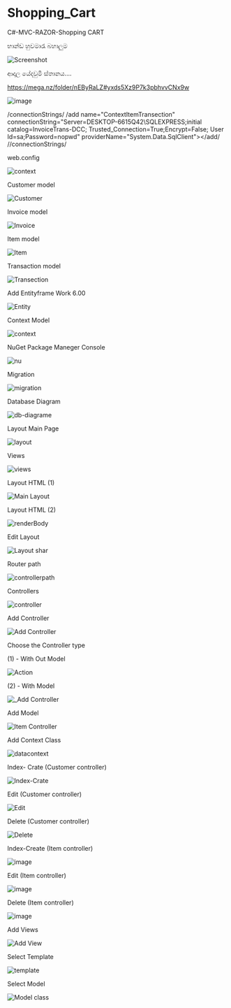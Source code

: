 # Shopping_Cart
C#-MVC-RAZOR-Shopping CART

භාන්ඩ හුවමාරැ බහාලුම

![Screenshot ](https://github.com/sanjeewasamarasinghe/Shopping_Cart/assets/37544871/5a5e9296-af7e-48c9-9fc7-a08b616802ea)

ආදාල   යේදවුමි ස්තානය....

https://mega.nz/folder/nEByRaLZ#yxds5Xz9P7k3pbhvvCNx9w

![image](https://user-images.githubusercontent.com/37544871/233916623-28a8c880-f026-42bb-88a8-e7db0a426d95.png)


/connectionStrings/
    /add name="ContextItemTransection" connectionString="Server=DESKTOP-6615Q42\SQLEXPRESS;initial catalog=InvoiceTrans-DCC;
         Trusted_Connection=True;Encrypt=False; User Id=sa;Password=nopwd" providerName="System.Data.SqlClient"></add/
  //connectionStrings/
  
web.config 

![context](https://user-images.githubusercontent.com/37544871/233929872-e468f1e1-5076-4226-8408-abcaaee053c0.png)

Customer model

![Customer](https://github.com/sanjeewasamarasinghe/Shopping_Cart/assets/37544871/d19dc353-c871-452e-a4ad-21abe1ce74e5)

Invoice model

![Invoice](https://github.com/sanjeewasamarasinghe/Shopping_Cart/assets/37544871/48ded827-6e43-4a66-935d-46d9a7baf9f3)

Item model

![Item](https://github.com/sanjeewasamarasinghe/Shopping_Cart/assets/37544871/e0731620-aa6b-4eb7-b167-59a41176c97e)

Transaction model

![Transection](https://github.com/sanjeewasamarasinghe/Shopping_Cart/assets/37544871/6715b2f8-aa51-405d-9ec3-9ed973f40e94)

Add Entityframe Work 6.00

![Entity](https://github.com/sanjeewasamarasinghe/Shopping_Cart/assets/37544871/a79822d0-92d2-4cae-96b6-e3d77c1a0593)

Context Model

![context](https://github.com/sanjeewasamarasinghe/Shopping_Cart/assets/37544871/4a5953a3-8fba-4250-b042-e20a12f56b18)

NuGet Package Maneger Console

![nu](https://github.com/sanjeewasamarasinghe/Shopping_Cart/assets/37544871/073229b4-323d-4cb5-b57b-14c1d87101e3)

Migration

![migration](https://github.com/sanjeewasamarasinghe/Shopping_Cart/assets/37544871/f2f789c0-11fb-4609-afee-b604c0d0229c)


Database Diagram

![db-diagrame](https://github.com/sanjeewasamarasinghe/Shopping_Cart/assets/37544871/4b4416e1-cd39-4de1-a9d9-28c234941df6)


Layout Main Page

![layout](https://github.com/sanjeewasamarasinghe/Shopping_Cart/assets/37544871/c17688a9-f408-4426-8a78-e0e6050c9a27)

Views

![views](https://github.com/sanjeewasamarasinghe/Shopping_Cart/assets/37544871/8dc0ab4f-a0e8-496b-abfd-36c32c1fc903)

Layout HTML (1)

![Main Layout](https://github.com/sanjeewasamarasinghe/Shopping_Cart/assets/37544871/051eb5dc-cb7b-48dd-91f0-bfad3efe3dc5)

Layout HTML (2)

![renderBody](https://github.com/sanjeewasamarasinghe/Shopping_Cart/assets/37544871/2b09a907-059b-48c1-a83b-6e131c0cd58a)

Edit Layout

![Layout shar](https://github.com/sanjeewasamarasinghe/Shopping_Cart/assets/37544871/864a0cc3-b6fe-4ab8-b090-c9414aa53fe1)

Router path

![controllerpath](https://github.com/sanjeewasamarasinghe/Shopping_Cart/assets/37544871/d64217b9-0f53-4e87-85a3-eb01b4b6a1d5)

Controllers

![controller](https://github.com/sanjeewasamarasinghe/Shopping_Cart/assets/37544871/d7088407-d45e-4c42-92eb-e80a0e71edaf)

Add Controller

![Add Controller](https://github.com/sanjeewasamarasinghe/Shopping_Cart/assets/37544871/5447eae0-1d02-43e3-ae84-77978d404af1)

Choose the Controller type 

(1) - With Out Model

![Action](https://github.com/sanjeewasamarasinghe/Shopping_Cart/assets/37544871/07327bcb-4f6a-4869-b6a3-3916cddfa68d)

(2) - With Model

![_Add Controller](https://github.com/sanjeewasamarasinghe/Shopping_Cart/assets/37544871/c15b10f1-5878-4c19-b6f1-5445144a736d)


Add Model

![Item Controller](https://github.com/sanjeewasamarasinghe/Shopping_Cart/assets/37544871/63f33622-78cb-46a0-8ea0-a61ce8c868af)

Add Context Class

![datacontext](https://github.com/sanjeewasamarasinghe/Shopping_Cart/assets/37544871/8f86d5b4-c240-4b43-956f-b448ea672ae9)

Index- Crate (Customer controller)

![Index-Crate](https://github.com/sanjeewasamarasinghe/Shopping_Cart/assets/37544871/45b9e39d-8ff9-4937-be2d-1f7fdf66fd4d)

Edit (Customer controller)

![Edit](https://github.com/sanjeewasamarasinghe/Shopping_Cart/assets/37544871/a3ce891d-cd97-4a8b-84d1-f9af21aa8c3f)

Delete (Customer controller)

![Delete](https://github.com/sanjeewasamarasinghe/Shopping_Cart/assets/37544871/40d054a5-0612-4b33-9a7a-fb5b18ae774c)

Index-Create (Item controller)

![image](https://github.com/sanjeewasamarasinghe/Shopping_Cart/assets/37544871/d413c9f8-e456-492f-accf-b038798aeccf)

Edit (Item controller)

![image](https://github.com/sanjeewasamarasinghe/Shopping_Cart/assets/37544871/549c6784-a3a4-44b1-bead-f3465e937bd2)

Delete (Item controller)

![image](https://github.com/sanjeewasamarasinghe/Shopping_Cart/assets/37544871/dd4ba03d-ca33-4b07-aba1-8f17caf7f1d0)

Add Views

![Add View](https://github.com/sanjeewasamarasinghe/Shopping_Cart/assets/37544871/6961cf29-d7d2-4aa2-9c2b-e887a5bddaee)

Select Template

![template](https://github.com/sanjeewasamarasinghe/Shopping_Cart/assets/37544871/c6a24ab8-7814-4e90-8f90-30c651624711)

Select Model

![Model class](https://github.com/sanjeewasamarasinghe/Shopping_Cart/assets/37544871/d255bcd2-beb9-4914-bc18-7450b06d9fe3)





